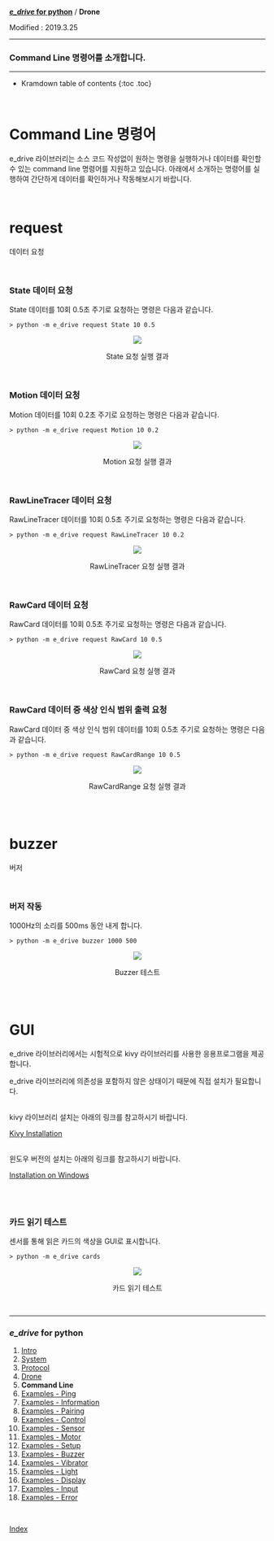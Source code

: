 **[*e_drive* for python](index.md)** / **Drone**

Modified : 2019.3.25

---

<h3>Command Line 명령어를 소개합니다.</h3>

---

* Kramdown table of contents
{:toc .toc}

<br>


# Command Line 명령어

e_drive 라이브러리는 소스 코드 작성없이 원하는 명령을 실행하거나 데이터를 확인할 수 있는 command line 명령어를 
지원하고 있습니다. 아래에서 소개하는 명령어를 실행하여 간단하게 데이터를 확인하거나 작동해보시기 바랍니다.

<br>


# request

데이터 요청

<br>

### State 데이터 요청

State 데이터를 10회 0.5초 주기로 요청하는 명령은 다음과 같습니다.

```
> python -m e_drive request State 10 0.5
```

<div align="center">
    <img src="../images/05_commandline_request_state.png">
    <p>State 요청 실행 결과</p>
</div>

<br>


### Motion 데이터 요청

Motion 데이터를 10회 0.2초 주기로 요청하는 명령은 다음과 같습니다.

```
> python -m e_drive request Motion 10 0.2
```

<div align="center">
    <img src="../images/05_commandline_request_motion.png">
    <p>Motion 요청 실행 결과</p>
</div>

<br>


### RawLineTracer 데이터 요청

RawLineTracer 데이터를 10회 0.5초 주기로 요청하는 명령은 다음과 같습니다.

```
> python -m e_drive request RawLineTracer 10 0.2
```

<div align="center">
    <img src="../images/05_commandline_request_rawlinetracer.png">
    <p>RawLineTracer 요청 실행 결과</p>
</div>

<br>


### RawCard 데이터 요청

RawCard 데이터를 10회 0.5초 주기로 요청하는 명령은 다음과 같습니다.

```
> python -m e_drive request RawCard 10 0.5
```

<div align="center">
    <img src="../images/05_commandline_request_rawcard.png">
    <p>RawCard 요청 실행 결과</p>
</div>

<br>


### RawCard 데이터 중 색상 인식 범위 출력 요청

RawCard 데이터 중 색상 인식 범위 데이터를 10회 0.5초 주기로 요청하는 명령은 다음과 같습니다.

```
> python -m e_drive request RawCardRange 10 0.5
```

<div align="center">
    <img src="../images/05_commandline_request_rawcardrange.png">
    <p>RawCardRange 요청 실행 결과</p>
</div>


<br>
<br>



# buzzer

버저

<br>

### 버저 작동

1000Hz의 소리를 500ms 동안 내게 합니다.

```
> python -m e_drive buzzer 1000 500
```

<div align="center">
    <img src="../images/05_commandline_buzzer.png">
    <p>Buzzer 테스트</p>
</div>



<br>
<br>



# GUI

e_drive 라이브러리에서는 시험적으로 kivy 라이브러리를 사용한 응용프로그램을 제공합니다.

e_drive 라이브러리에 의존성을 포함하지 않은 상태이기 때문에 직접 설치가 필요합니다.

<br>
kivy 라이브러리 설치는 아래의 링크를 참고하시기 바랍니다.

[Kivy Installation](https://kivy.org/doc/stable/installation/installation.html)

<br>
윈도우 버전의 설치는 아래의 링크를 참고하시기 바랍니다.

[Installation on Windows](https://kivy.org/doc/stable/installation/installation-windows.html#installation)

<br>
<br>

### 카드 읽기 테스트

센서를 통해 읽은 카드의 색상을 GUI로 표시합니다.

```
> python -m e_drive cards
```

<div align="center">
    <img src="../images/05_commandline_cards.png">
    <p>카드 읽기 테스트</p>
</div>



<br>




---

<h3><i>e_drive</i> for python</H3>

 1. [Intro](01_intro.md)
 2. [System](02_system.md)
 3. [Protocol](03_protocol.md)
 4. [Drone](04_drone.md)
 5. **Command Line**
 6. [Examples - Ping](examples_01_ping.md)
 7. [Examples - Information](examples_02_information.md)
 8. [Examples - Pairing](examples_03_pairing.md)
 9. [Examples - Control](examples_04_control.md)
10. [Examples - Sensor](examples_05_sensor.md)
11. [Examples - Motor](examples_06_motor.md)
12. [Examples - Setup](examples_07_setup.md)
13. [Examples - Buzzer](examples_08_buzzer.md)
14. [Examples - Vibrator](examples_09_vibrator.md)
15. [Examples - Light](examples_10_light.md)
16. [Examples - Display](examples_11_display.md)
17. [Examples - Input](examples_12_input.md)
18. [Examples - Error](examples_13_error.md)

<br>

[Index](index.md)
